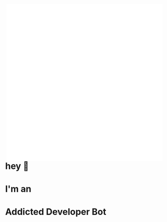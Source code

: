 <img align="right" src="https://github.com/pablohs1986/addictedDEV_TwitterBot/blob/master/images/botLogo.gif"/>

# hey 👋 
# I'm an 
# Addicted Developer Bot
